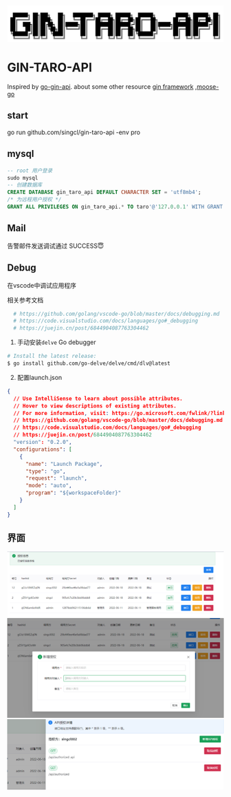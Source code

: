 ![gin-taro-api](./imgs/20220609102431.jpg)

# GIN-TARO-API

Inspired by [go-gin-api](https://github.com/xinliangnote/go-gin-api). about some other resource [gin framework](https://gin-gonic.com/zh-cn/docs/quickstart/)
,[moose-go](https://gitee.com/shizidada/moose-go)

## start

go run github.com/singcl/gin-taro-api -env pro

## mysql

```sql
-- root 用户登录
sudo mysql
-- 创建数据库
CREATE DATABASE gin_taro_api DEFAULT CHARACTER SET = 'utf8mb4';
/* 为远程用户授权 */
GRANT ALL PRIVILEGES ON gin_taro_api.* TO taro'@'127.0.0.1' WITH GRANT OPTION;
```

## Mail
告警邮件发送调试通过 SUCCESS😇

## Debug
在vscode中调试应用程序

相关参考文档
```sh
  # https://github.com/golang/vscode-go/blob/master/docs/debugging.md
  # https://code.visualstudio.com/docs/languages/go#_debugging
  # https://juejin.cn/post/6844904087763304462
```
1. 手动安装`delve` Go debugger
```sh
# Install the latest release:
$ go install github.com/go-delve/delve/cmd/dlv@latest

```
2. 配置launch.json
```json
{
  // Use IntelliSense to learn about possible attributes.
  // Hover to view descriptions of existing attributes.
  // For more information, visit: https://go.microsoft.com/fwlink/?linkid=830387
  // https://github.com/golang/vscode-go/blob/master/docs/debugging.md
  // https://code.visualstudio.com/docs/languages/go#_debugging
  // https://juejin.cn/post/6844904087763304462
  "version": "0.2.0",
  "configurations": [
    {
      "name": "Launch Package",
      "type": "go",
      "request": "launch",
      "mode": "auto",
      "program": "${workspaceFolder}"
    }
  ]
}
```

## 界面
![授权列表](./imgs/authorized_list.png)
![新增授权](./imgs/authorized_add.png)
![授权详情](./imgs/authorized_detail.png)
